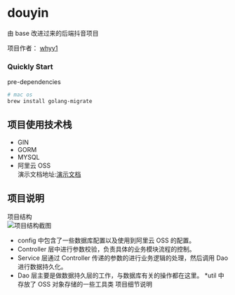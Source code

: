# douyin

由 base 改进过来的后端抖音项目

项目作者： [whyy1](https://github.com/whyy1) </br>

### Quickly Start

pre-dependencies

```bash
# mac os
brew install golang-migrate
```

## 项目使用技术栈

- GIN
- GORM
- MYSQL
- 阿里云 OSS</br>
  演示文档地址:[演示文档](https://aio03fkuce.feishu.cn/file/boxcnwasGHVQCXHQX1HMH5tYnNd)</br>

## 项目说明

项目结构
</br>![项目结构截图](https://y1-image.oss-cn-beijing.aliyuncs.com/image/%E5%BE%AE%E4%BF%A1%E6%88%AA%E5%9B%BE_20220613154430.png)

- config 中包含了一些数据库配置以及使用到阿里云 OSS 的配置。
- Controller 层中进行参数校验，负责具体的业务模块流程的控制。
- Service 层通过 Controller 传递的参数的进行业务逻辑的处理，然后调用 Dao 进行数据持久化。
- Dao 层主要是做数据持久层的工作，与数据库有关的操作都在这里。
  \*util 中存放了 OSS 对象存储的一些工具类
  项目细节说明
